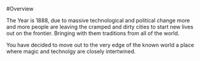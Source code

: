 #Overview

The Year is 1888, due to massive technological and political change more and more people are leaving the cramped and dirty cities to start new lives out on the frontier. Bringing with them traditions from all of the world. 

You have decided to move out to the very edge of the known world a place where magic and technolgy are closely intertwined.
